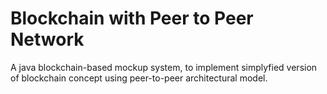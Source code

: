 # Blockchain with Peer to Peer Network
A java blockchain-based mockup system, to implement simplyfied version of blockchain concept using peer-to-peer architectural model.
